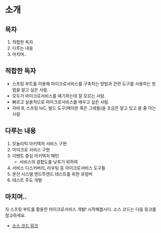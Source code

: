 소개
===========

목차
--------

1. 적합한 독자
2. 다루는 내용
3. 마치며..


## 적합한 독자

* 스프링 부트를 이용해 마이크로서비스를 구축하는 방법과 관련 도구를 사용하는 방법을 알고 싶은 사람.
* 모두가 마이크로서비스를 얘기하는데 잘 모르는 사람.
* 빠르고 실용적으로 마이크로서비스를 배우고 싶은 사람.
* 자바 8, 스프링 IoC, 빌드 도구(메이븐 혹은 그레들)을 조금은 알고 있고 쓸 줄 아는 사람


## 다루는 내용

1. 모놀리틱 아키텍처 서비스 구현
2. 마이크로 서비스 구현
3. 이벤트 중심 아키텍처 패턴
    - 서비스의 결합도를 낮추기 위하여
4. 서비스 디스커버리, 라우팅 등 마이크로서비스 도구들
5. 분산 시스템 엔드투엔드 테스트를 위한 큐컴버
6. 테스트 주도 개발


## 마치며..

자 스프링 부트를 활용한 마이크로서비스 개발! 시작해봅시다. 소스 코드는 다음 링크를 참고하세요.

* [소스 코드 링크](https://github.com/gurumee92/msa_with_spring_boot.git)